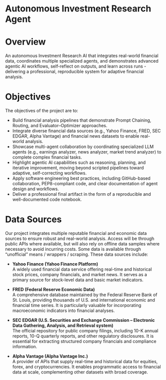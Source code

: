 # Autonomous Investment Research Agent

# Overview

An autonomous Investment Research AI that integrates real-world financial data, coordinates multiple specialized agents, and demonstrates advanced agentic AI workflows, self-reflect on outputs, and learn across runs - delivering a professional, reproducible system for adaptive financial analysis.

# Objectives

The objectives of the project are to:

-	Build financial analysis pipelines that demonstrate Prompt Chaining, Routing, and Evaluator–Optimizer approaches.
-	Integrate diverse financial data sources (e.g., Yahoo Finance, FRED, SEC EDGAR, Alpha Vantage) and financial news datasets to enable real-world analysis.
-	Showcase multi-agent collaboration by coordinating specialized LLM agents (e.g., earnings analyzer, news analyzer, market trend analyzer) to complete complex financial tasks.
-	Highlight agentic AI capabilities such as reasoning, planning, and iterative improvement, moving beyond scripted pipelines toward adaptive, self-correcting workflows.
-	Apply software engineering best practices, including GitHub-based collaboration, PEP8-compliant code, and clear documentation of agent design and workflows.
-	Deliver a professional final artifact in the form of a reproducible and well-documented code notebook.


# Data Sources

Our project integrates multiple reputable financial and economic data sources to ensure robust and real-world analysis. Access will be through public APIs where available, but will also rely on offline data samples where necessary to avoid incurring costs. Some data is available through “unofficial” means / wrappers / scraping. These data sources include:

-	**Yahoo Finance (Yahoo Finance Platform)**  
  A widely used financial data service offering real-time and historical stock prices, company financials, and market news. It serves as a primary source for stock-level data and basic market indicators.

-	**FRED (Federal Reserve Economic Data)**  
  A comprehensive database maintained by the Federal Reserve Bank of St. Louis, providing thousands of U.S. and international economic and financial time series. It is particularly valuable for incorporating macroeconomic indicators into financial analyses.

-	**SEC EDGAR (U.S. Securities and Exchange Commission – Electronic Data Gathering, Analysis, and Retrieval system)**  
  The official repository for public company filings, including 10-K annual reports, 10-Q quarterly reports, and other regulatory disclosures. It is essential for extracting structured company financials and compliance information.

-	**Alpha Vantage (Alpha Vantage Inc.)**  
  A provider of APIs that supply real-time and historical data for equities, forex, and cryptocurrencies. It enables programmatic access to financial data at scale, complementing other datasets with broad coverage.
